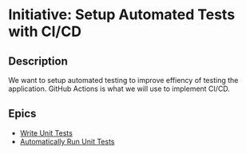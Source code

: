 # Initiative: Setup Automated Tests with CI/CD

## Description
We want to setup automated testing to improve effiency of testing the application. GitHub Actions is what we will use to implement 
CI/CD.

## Epics
* [Write Unit Tests](epic/epic_unit_tests.md)
* [Automatically Run Unit Tests](epics/epic_automate_unit_tests.md)